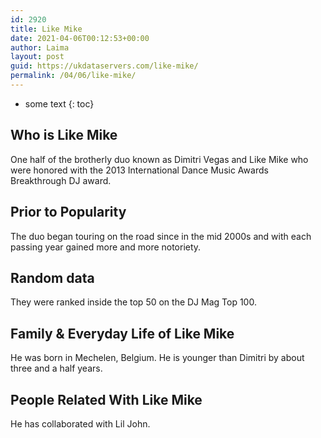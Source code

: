 ```yaml
---
id: 2920
title: Like Mike
date: 2021-04-06T00:12:53+00:00
author: Laima
layout: post
guid: https://ukdataservers.com/like-mike/
permalink: /04/06/like-mike/
---
```


* some text
{: toc}


## Who is Like Mike
                  
                  
                  
One half of the brotherly duo known as Dimitri Vegas and Like Mike who were honored with the 2013 International Dance Music Awards Breakthrough DJ award.
                  
              
            
              
            
                
                
                
## Prior to Popularity
                  
                  
                  
The duo began touring on the road since in the mid 2000s and with each passing year gained more and more notoriety.
                  
              
            
              
            
                
                
                
## Random data
                  
                  
                  
They were ranked inside the top 50 on the DJ Mag Top 100.
                  
              
            
              
            
                
                
                
## Family & Everyday Life of Like Mike
                  
                  
                  
He was born in Mechelen, Belgium. He is younger than Dimitri by about three and a half years.
                  
              
            
              
            
                
                
                
## People Related With Like Mike
                  
                  
                  
He has collaborated with Lil John.
                  
              
            
              
            
                
              
            
              
              
            
            
              
            
          
          
          